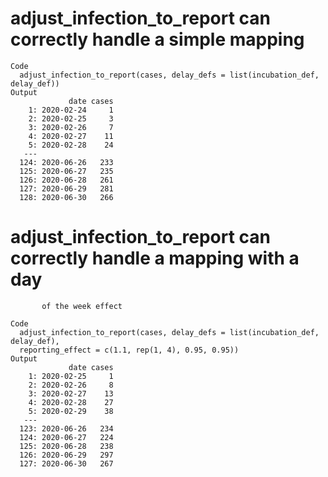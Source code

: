 # adjust_infection_to_report can correctly handle a simple mapping

    Code
      adjust_infection_to_report(cases, delay_defs = list(incubation_def, delay_def))
    Output
                 date cases
        1: 2020-02-24     1
        2: 2020-02-25     3
        3: 2020-02-26     7
        4: 2020-02-27    11
        5: 2020-02-28    24
       ---                 
      124: 2020-06-26   233
      125: 2020-06-27   235
      126: 2020-06-28   261
      127: 2020-06-29   281
      128: 2020-06-30   266

# adjust_infection_to_report can correctly handle a mapping with a day
           of the week effect

    Code
      adjust_infection_to_report(cases, delay_defs = list(incubation_def, delay_def),
      reporting_effect = c(1.1, rep(1, 4), 0.95, 0.95))
    Output
                 date cases
        1: 2020-02-25     1
        2: 2020-02-26     8
        3: 2020-02-27    13
        4: 2020-02-28    27
        5: 2020-02-29    38
       ---                 
      123: 2020-06-26   234
      124: 2020-06-27   224
      125: 2020-06-28   238
      126: 2020-06-29   297
      127: 2020-06-30   267

